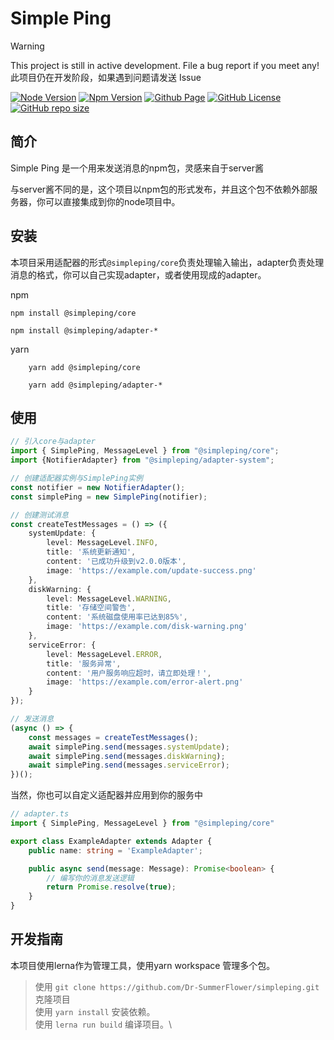 # Simple Ping

> [!WARNING]
> This project is still in active development. File a bug report if you meet any!\
> 此项目仍在开发阶段，如果遇到问题请发送 Issue

[![Node Version](https://img.shields.io/badge/node-22.12.0-green)](https://nodejs.org/)
[![Npm Version](https://img.shields.io/badge/npm-10.9.0-blue)](https://www.npmjs.com/)
[![Github Page](https://img.shields.io/badge/GitHub-simpleping-red?logo=github)](https://github.com/Dr-SummerFlower/simpleping.git)
[![GitHub License](https://img.shields.io/github/license/Dr-SummerFlower/simpleping)](https://github.com/Dr-SummerFlower/simpleping/blob/main/LICENSE)
[![GitHub repo size](https://img.shields.io/github/repo-size/Dr-SummerFlower/simpleping)](https://github.com/Dr-SummerFlower/simpleping)

## 简介

Simple Ping 是一个用来发送消息的npm包，灵感来自于server酱

与server酱不同的是，这个项目以npm包的形式发布，并且这个包不依赖外部服务器，你可以直接集成到你的node项目中。

## 安装
本项目采用适配器的形式`@simpleping/core`负责处理输入输出，adapter负责处理消息的格式，你可以自己实现adapter，或者使用现成的adapter。

npm
```
npm install @simpleping/core
```
```
npm install @simpleping/adapter-*
```

yarn
```
    yarn add @simpleping/core
```
```
    yarn add @simpleping/adapter-*
```

## 使用
```typescript
// 引入core与adapter
import { SimplePing, MessageLevel } from "@simpleping/core";
import {NotifierAdapter} from "@simpleping/adapter-system";

// 创建适配器实例与SimplePing实例
const notifier = new NotifierAdapter();
const simplePing = new SimplePing(notifier);

// 创建测试消息
const createTestMessages = () => ({
    systemUpdate: {
        level: MessageLevel.INFO,
        title: '系统更新通知',
        content: '已成功升级到v2.0.0版本',
        image: 'https://example.com/update-success.png'
    },
    diskWarning: {
        level: MessageLevel.WARNING,
        title: '存储空间警告',
        content: '系统磁盘使用率已达到85%',
        image: 'https://example.com/disk-warning.png'
    },
    serviceError: {
        level: MessageLevel.ERROR,
        title: '服务异常',
        content: '用户服务响应超时，请立即处理！',
        image: 'https://example.com/error-alert.png'
    }
});

// 发送消息
(async () => {
    const messages = createTestMessages();
    await simplePing.send(messages.systemUpdate);
    await simplePing.send(messages.diskWarning);
    await simplePing.send(messages.serviceError);
})();

```

当然，你也可以自定义适配器并应用到你的服务中
```typescript
// adapter.ts
import { SimplePing, MessageLevel } from "@simpleping/core"

export class ExampleAdapter extends Adapter {
    public name: string = 'ExampleAdapter';

    public async send(message: Message): Promise<boolean> {
        // 编写你的消息发送逻辑
        return Promise.resolve(true);
    }
}
```

## 开发指南
本项目使用lerna作为管理工具，使用yarn workspace 管理多个包。
> 使用 `git clone https://github.com/Dr-SummerFlower/simpleping.git` 克隆项目\
> 使用 `yarn install` 安装依赖。\
> 使用 `lerna run build` 编译项目。\
